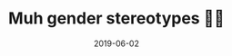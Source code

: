 ---
title: Muh gender stereotypes 🤦👯
cover: /images/gender-stereotypes.jpg
date: 2019-06-02
tags: ["leftists", "truth"]
---